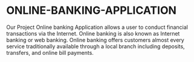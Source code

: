 # ONLINE-BANKING-APPLICATION
 Our Project Online banking Application allows a user to conduct financial transactions via the Internet. Online banking is also known as Internet banking or web banking.  Online banking offers customers almost every service traditionally available through a local branch including deposits, transfers, and online bill payments.
